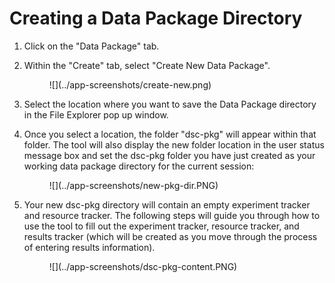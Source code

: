 
# Creating a Data Package Directory

1. Click on the "Data Package" tab. 
2. Within the "Create" tab, select "Create New Data Package".

    <figure markdown>
        ![](../app-screenshots/create-new.png)
        <figcaption></figcaption>
    </figure>

3. Select the location where you want to save the Data Package directory in the File Explorer pop up window.
4. Once you select a location, the folder "dsc-pkg" will appear within that folder. The tool will also display the new folder location in the user status message box and set the dsc-pkg folder you have just created as your working data package directory for the current session:

    <figure markdown>
        ![](../app-screenshots/new-pkg-dir.PNG)
        <figcaption></figcaption>
    </figure>

5. Your new dsc-pkg directory will contain an empty experiment tracker and resource tracker. The following steps will guide you through how to use the tool to fill out the experiment tracker, resource tracker, and results tracker (which will be created as you move through the process of entering results information).

    <figure markdown>
        ![](../app-screenshots/dsc-pkg-content.PNG)
        <figcaption></figcaption>
    </figure>
